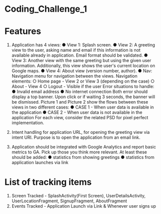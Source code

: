 # Coding_Challenge_1

# Features
1. Application has 4 views:
● View 1: Splash screen.
● View 2: A greeting view to the user, asking name and email if this information is not
available already in application. Email format should be validated.
● View 3: Another view with the same greeting but using the given user information.
Additionally, this view shows the user's current location on Google maps.
● View 4: About view (version number, author).
● Nav: Navigation menu for navigation between the views. Navigation elements:
○ Home page - View 2 or View 3 (depending on the case)
○ About - View 4
○ Logout - Visible if the user
Error situations to handle:
● Invalid email address
● No internet connection
Both error should display a top banner. Upon click or if waiting 3 seconds, the banner will be
dismissed.
Picture 1 and Picture 2 show the flows between these views in two different cases:
● CASE 1 - When user data is available in the application
● CASE 2 - When user data is not available in the application
For each view, consider the related PSD for pixel perfect implementation.

2.  Intent handling for application URL, for opening the greeting view via intent URI. Purpose is to
open the application from an email link.

3.  Application should be integrated with Google Analytics and report basic metrics to GA. Pick up
those you think more relevant. At least these should be added:
● statistics from showing greetings
● statistics from application launches via link


# List of tracking items
1. Screen Tracked - SplashActivity(First Screen), UserDetailsActivity, UserLocationFragment, SignupFragment, AboutFragment
2. Events Tracked - Application Launch via Link & Whenever user signs up 
